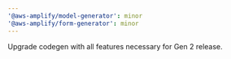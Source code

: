 ```yaml
---
'@aws-amplify/model-generator': minor
'@aws-amplify/form-generator': minor
---
```


Upgrade codegen with all features necessary for Gen 2 release.
